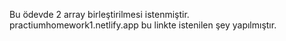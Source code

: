 Bu ödevde 2 array birleştirilmesi istenmiştir. <br/>
practiumhomework1.netlify.app bu linkte istenilen şey yapılmıştır.
